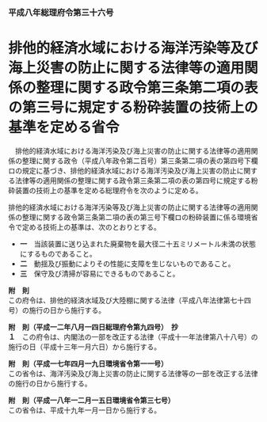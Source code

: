### 平成八年総理府令第三十六号  
# 排他的経済水域における海洋汚染等及び海上災害の防止に関する法律等の適用関係の整理に関する政令第三条第二項の表の第三号に規定する粉砕装置の技術上の基準を定める省令  
　排他的経済水域における海洋汚染及び海上災害の防止に関する法律等の適用関係の整理に関する政令（平成八年政令第二百号）第三条第二項の表の第四号下欄ロの規定に基づき、排他的経済水域における海洋汚染及び海上災害の防止に関する法律等の適用関係の整理に関する政令第三条第二項の表の第四号に規定する粉砕装置の技術上の基準を定める総理府令を次のように定める。  
  
排他的経済水域における海洋汚染等及び海上災害の防止に関する法律等の適用関係の整理に関する政令第三条第二項の表の第三号下欄ロの粉砕装置に係る環境省令で定める技術上の基準は、次のとおりとする。  
* **一**　当該装置に送り込まれた廃棄物を最大径二十五ミリメートル未満の状態にするものであること。  
* **二**　動揺及び振動によりその性能に支障を生じないものであること。  
* **三**　保守及び清掃が容易にできるものであること。  
  
**附　則**  
この府令は、排他的経済水域及び大陸棚に関する法律（平成八年法律第七十四号）の施行の日から施行する。  
  
**附　則（平成一二年八月一四日総理府令第九四号）　抄**  
**１**　この府令は、内閣法の一部を改正する法律（平成十一年法律第八十八号）の施行の日（平成十三年一月六日）から施行する。  
  
**附　則（平成一七年四月一九日環境省令第一一号）**  
この省令は、海洋汚染及び海上災害の防止に関する法律等の一部を改正する法律の施行の日から施行する。  
  
**附　則（平成一八年一二月一五日環境省令第三七号）**  
この省令は、平成十九年一月一日から施行する。  
  
